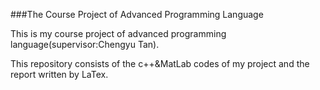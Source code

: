 ###The Course Project of Advanced Programming Language

This is my course project of advanced programming language(supervisor:Chengyu Tan).

This repository consists of the c++&MatLab codes of my project and the report written by LaTex.